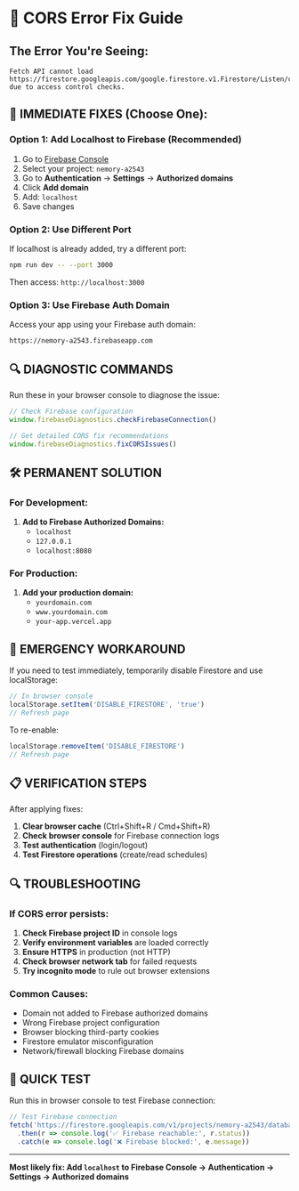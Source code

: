 # 🚨 CORS Error Fix Guide

## The Error You're Seeing:
```
Fetch API cannot load https://firestore.googleapis.com/google.firestore.v1.Firestore/Listen/channel?...
due to access control checks.
```

## 🔧 IMMEDIATE FIXES (Choose One):

### Option 1: Add Localhost to Firebase (Recommended)
1. Go to [Firebase Console](https://console.firebase.google.com)
2. Select your project: `nemory-a2543`
3. Go to **Authentication** → **Settings** → **Authorized domains**
4. Click **Add domain**
5. Add: `localhost`
6. Save changes

### Option 2: Use Different Port
If localhost is already added, try a different port:
```bash
npm run dev -- --port 3000
```
Then access: `http://localhost:3000`

### Option 3: Use Firebase Auth Domain
Access your app using your Firebase auth domain:
```
https://nemory-a2543.firebaseapp.com
```

## 🔍 DIAGNOSTIC COMMANDS

Run these in your browser console to diagnose the issue:

```javascript
// Check Firebase configuration
window.firebaseDiagnostics.checkFirebaseConnection()

// Get detailed CORS fix recommendations
window.firebaseDiagnostics.fixCORSIssues()
```

## 🛠️ PERMANENT SOLUTION

### For Development:
1. **Add to Firebase Authorized Domains:**
   - `localhost`
   - `127.0.0.1`
   - `localhost:8080`

### For Production:
1. **Add your production domain:**
   - `yourdomain.com`
   - `www.yourdomain.com`
   - `your-app.vercel.app`

## 🚨 EMERGENCY WORKAROUND

If you need to test immediately, temporarily disable Firestore and use localStorage:

```javascript
// In browser console
localStorage.setItem('DISABLE_FIRESTORE', 'true')
// Refresh page
```

To re-enable:
```javascript
localStorage.removeItem('DISABLE_FIRESTORE')
// Refresh page
```

## 📋 VERIFICATION STEPS

After applying fixes:

1. **Clear browser cache** (Ctrl+Shift+R / Cmd+Shift+R)
2. **Check browser console** for Firebase connection logs
3. **Test authentication** (login/logout)
4. **Test Firestore operations** (create/read schedules)

## 🔍 TROUBLESHOOTING

### If CORS error persists:

1. **Check Firebase project ID** in console logs
2. **Verify environment variables** are loaded correctly
3. **Ensure HTTPS** in production (not HTTP)
4. **Check browser network tab** for failed requests
5. **Try incognito mode** to rule out browser extensions

### Common Causes:
- Domain not added to Firebase authorized domains
- Wrong Firebase project configuration
- Browser blocking third-party cookies
- Firestore emulator misconfiguration
- Network/firewall blocking Firebase domains

## 🎯 QUICK TEST

Run this in browser console to test Firebase connection:
```javascript
// Test Firebase connection
fetch('https://firestore.googleapis.com/v1/projects/nemory-a2543/databases/(default)/documents')
  .then(r => console.log('✅ Firebase reachable:', r.status))
  .catch(e => console.log('❌ Firebase blocked:', e.message))
```

---

**Most likely fix: Add `localhost` to Firebase Console → Authentication → Settings → Authorized domains**